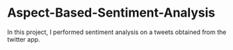 # Aspect-Based-Sentiment-Analysis
In this project, I performed sentiment analysis on a tweets obtained from the twitter app.
